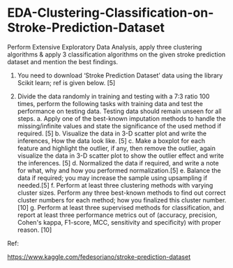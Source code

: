 # EDA-Clustering-Classification-on-Stroke-Prediction-Dataset
Perform Extensive Exploratory Data Analysis, apply three clustering algorithms &amp; apply 3 classification algorithms on the given stroke prediction dataset and mention the best findings.

1. You need to download ‘Stroke Prediction Dataset’ data using the library Scikit learn; ref is given below. [5]

2. Divide the data randomly in training and testing with a 7:3 ratio 100 times, perform the following tasks with training data and test the performance on testing data. 
Testing data should remain unseen for all steps. 
a. Apply one of the best-known imputation methods to handle the missing/infinite values and state the significance of the used method if required. [5]
b. Visualize the data in 3-D scatter plot and write the inferences, How the data look like. [5]
c. Make a boxplot for each feature and highlight the outlier, if any, then remove the outlier, again visualize the data in 3-D scatter plot to show 
the outlier effect and write the inferences. [5]
d. Normalized the data if required, and write a note for what, why and how you performed normalization.[5]
e. Balance the data if required; you may increase the sample using upsampling if needed.[5]
f. Perform at least three clustering methods with varying cluster sizes. Perform any three best-known methods to find out correct 
cluster numbers for each method; how you finalized this cluster number.[10]
g. Perform at least three supervised methods for classification, and report at least three performance metrics out of (accuracy, precision, 
Cohen's kappa, F1-score, MCC, sensitivity and specificity) with proper reason. [10]

Ref:

https://www.kaggle.com/fedesoriano/stroke-prediction-dataset
